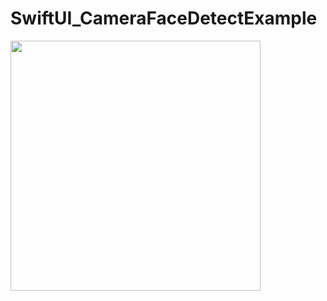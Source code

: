 # SwiftUI_CameraFaceDetectExample

<img src="https://github.com/katafuchix/SwiftUI_CameraFaceDetectExample/assets/6063541/15eb8dfe-2b35-4dbc-a5ae-c8651fd40b84" width="400" >
<br /><br />
